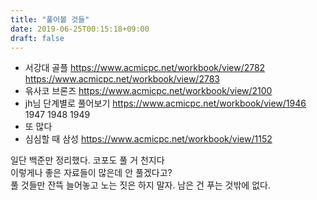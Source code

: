 ```yaml
---
title: "풀어볼 것들"
date: 2019-06-25T00:15:18+09:00
draft: false
---
```


* 서강대 골플 https://www.acmicpc.net/workbook/view/2782 https://www.acmicpc.net/workbook/view/2783
* 윾사코 브론즈 https://www.acmicpc.net/workbook/view/2100 
* jh님 단계별로 풀어보기 https://www.acmicpc.net/workbook/view/1946 1947 1948 1949
* 또 많다
* 심심할 때 삼성 https://www.acmicpc.net/workbook/view/1152

일단 백준만 정리했다. 코포도 풀 거 천지다  
이렇게나 좋은 자료들이 많은데 안 풀겠다고?  
풀 것들만 잔뜩 늘어놓고 노는 짓은 하지 말자. 남은 건 푸는 것밖에 없다.  